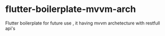 # flutter-boilerplate-mvvm-arch
Flutter boilerplate for future use , it having mvvm archetecture  with restfull api's
